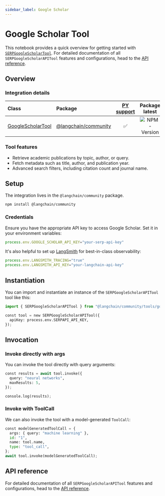 ```yaml
---
sidebar_label: Google Scholar
---
```


# Google Scholar Tool

This notebook provides a quick overview for getting started with [`SERPGoogleScholarTool`](https://api.js.langchain.com/classes/_langchain_community.tools_google_scholar.SERPGoogleScholarAPITool.html). For detailed documentation of all `SERPGoogleScholarAPITool` features and configurations, head to the [API reference](https://api.js.langchain.com/classes/_langchain_community.tools_google_scholar.SERPGoogleScholarAPITool.html).

## Overview

### Integration details

| Class | Package | [PY support](https://python.langchain.com/docs/integrations/tools/google_scholar/) | Package latest |
| :--- | :--- | :---: | :---: |
| [GoogleScholarTool](https://api.js.langchain.com/classes/_langchain_community.tools_google_scholar.SERPGoogleScholarAPITool.html) | [@langchain/community](https://www.npmjs.com/package/@langchain/community) |  ✅  |  ![NPM - Version](https://img.shields.io/npm/v/@langchain/community?style=flat-square&label=%20&) |

### Tool features

- Retrieve academic publications by topic, author, or query.
- Fetch metadata such as title, author, and publication year.
- Advanced search filters, including citation count and journal name.

## Setup

The integration lives in the `@langchain/community` package.

```bash
npm install @langchain/community
```

### Credentials

Ensure you have the appropriate API key to access Google Scholar. Set it in your environment variables:

```typescript
process.env.GOOGLE_SCHOLAR_API_KEY="your-serp-api-key"
```

It's also helpful to set up [LangSmith](https://smith.langchain.com/) for best-in-class observability:

```typescript
process.env.LANGSMITH_TRACING="true"
process.env.LANGSMITH_API_KEY="your-langchain-api-key"
```

## Instantiation

You can import and instantiate an instance of the `SERPGoogleScholarAPITool` tool like this:


```python
import { SERPGoogleScholarAPITool } from "@langchain/community/tools/google_scholar";

const tool = new SERPGoogleScholarAPITool({
  apiKey: process.env.SERPAPI_API_KEY,
});
```

## Invocation

### Invoke directly with args

You can invoke the tool directly with query arguments:


```python
const results = await tool.invoke({
  query: "neural networks",
  maxResults: 5,
});

console.log(results);
```

### Invoke with ToolCall

We can also invoke the tool with a model-generated `ToolCall`:


```python
const modelGeneratedToolCall = {
  args: { query: "machine learning" },
  id: "1",
  name: tool.name,
  type: "tool_call",
};
await tool.invoke(modelGeneratedToolCall);
```

## API reference

For detailed documentation of all `SERPGoogleScholarAPITool` features and configurations, head to the [API reference](https://api.js.langchain.com/classes/_langchain_community.tools_google_scholar.SERPGoogleScholarAPITool.html).
